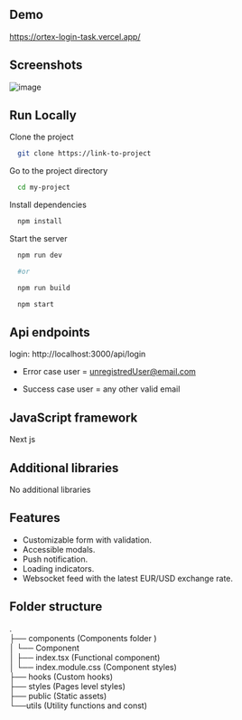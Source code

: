 ## Demo

https://ortex-login-task.vercel.app/

## Screenshots

![image](https://drive.google.com/uc?export=view&id=1VactRy4O_Cs6zvHes3B5SJsP3BByabWE)

## Run Locally

Clone the project

```bash
  git clone https://link-to-project
```

Go to the project directory

```bash
  cd my-project
```

Install dependencies

```bash
  npm install
```

Start the server

```bash
  npm run dev

  #or

  npm run build

  npm start

```

## Api endpoints

login: http://localhost:3000/api/login

- Error case user = unregistredUser@email.com

- Success case user = any other valid email

## JavaScript framework

Next js

## Additional libraries

No additional libraries

## Features

- Customizable form with validation.
- Accessible modals.
- Push notification.
- Loading indicators.
- Websocket feed with the latest EUR/USD exchange rate.

## Folder structure

.  
├── components (Components folder )  
│ └── Component  
│ ├── index.tsx (Functional component)  
│ └── index.module.css (Component styles)  
├── hooks (Custom hooks)  
├── styles (Pages level styles)  
├── public (Static assets)  
└──utils (Utility functions and const)
